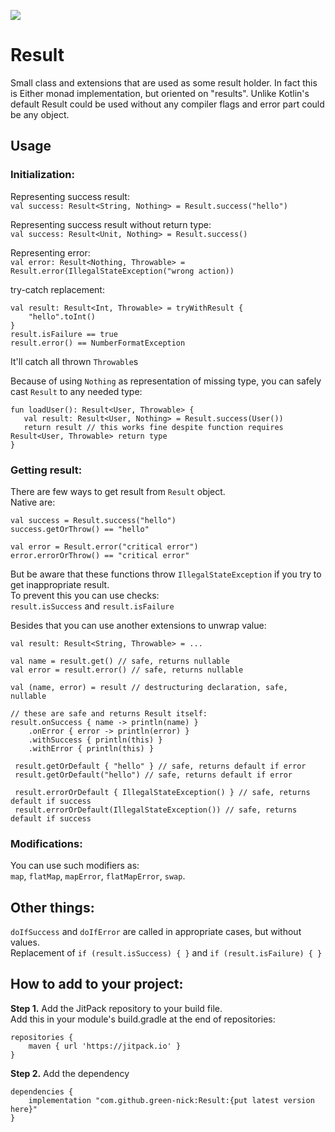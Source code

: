[![](https://jitpack.io/v/green-nick/Result.svg)](https://jitpack.io/#green-nick/Result)
# Result
Small class and extensions that are used as some result holder.
In fact this is Either monad implementation, but oriented on "results".
Unlike Kotlin's default Result could be used without any compiler flags and error part could be any object.

## Usage
### Initialization:
Representing success result:  
`val success: Result<String, Nothing> = Result.success("hello")`

Representing success result without return type:  
`val success: Result<Unit, Nothing> = Result.success()`

Representing error:  
`val error: Result<Nothing, Throwable> = Result.error(IllegalStateException("wrong action))`

try-catch replacement:  
```
val result: Result<Int, Throwable> = tryWithResult {
    "hello".toInt()
}
result.isFailure == true
result.error() == NumberFormatException
```
It'll catch all thrown `Throwable`s

Because of using `Nothing` as representation of missing type, you can safely cast `Result` to any needed type:
```
fun loadUser(): Result<User, Throwable> {
   val result: Result<User, Nothing> = Result.success(User())
   return result // this works fine despite function requires Result<User, Throwable> return type
}
```

### Getting result:
There are few ways to get result from `Result` object.  
Native are:
```
val success = Result.success("hello")
success.getOrThrow() == "hello"

val error = Result.error("critical error")
error.errorOrThrow() == "critical error"
```
But be aware that these functions throw `IllegalStateException` if you try to get inappropriate result.  
To prevent this you can use checks:  
`result.isSuccess` and `result.isFailure`

Besides that you can use another extensions to unwrap value:
```
val result: Result<String, Throwable> = ...

val name = result.get() // safe, returns nullable
val error = result.error() // safe, returns nullable

val (name, error) = result // destructuring declaration, safe, nullable

// these are safe and returns Result itself:
result.onSuccess { name -> println(name) }
    .onError { error -> println(error) }
    .withSuccess { println(this) }
    .withError { println(this) }
 
 result.getOrDefault { "hello" } // safe, returns default if error
 result.getOrDefault("hello") // safe, returns default if error
 
 result.errorOrDefault { IllegalStateException() } // safe, returns default if success
 result.errorOrDefault(IllegalStateException()) // safe, returns default if success

```
### Modifications:
You can use such modifiers as:  
`map`, `flatMap`, `mapError`, `flatMapError`, `swap`.

## Other things:
`doIfSuccess` and `doIfError` are called in appropriate cases, but without values.  
Replacement of `if (result.isSuccess) { }` and `if (result.isFailure) { }`

## How to add to your project:
**Step 1.** Add the JitPack repository to your build file.  
Add this in your module's build.gradle at the end of repositories:  
```
repositories {
    maven { url 'https://jitpack.io' }
}
```
**Step 2.** Add the dependency
```
dependencies {
    implementation "com.github.green-nick:Result:{put latest version here}"
}
```
